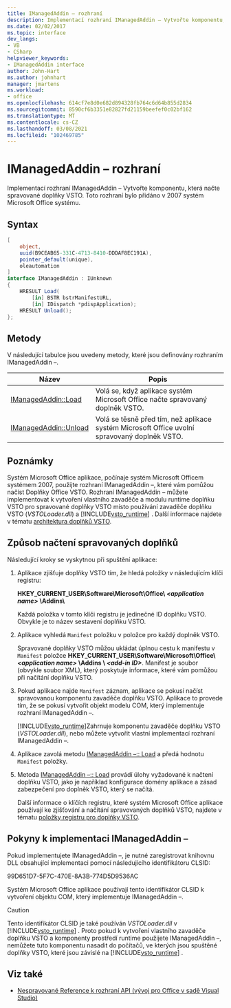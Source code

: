 ```yaml
---
title: IManagedAddin – rozhraní
description: Implementací rozhraní IManagedAddin – Vytvořte komponentu, která načte spravované doplňky VSTO.
ms.date: 02/02/2017
ms.topic: interface
dev_langs:
- VB
- CSharp
helpviewer_keywords:
- IManagedAddin interface
author: John-Hart
ms.author: johnhart
manager: jmartens
ms.workload:
- office
ms.openlocfilehash: 614cf7e8d0e682d894328fb764c6d64b855d2834
ms.sourcegitcommit: 8590cf6b3351e82827fd21159beefef0c02bf162
ms.translationtype: MT
ms.contentlocale: cs-CZ
ms.lasthandoff: 03/08/2021
ms.locfileid: "102469785"
---
```

# <a name="imanagedaddin-interface"></a>IManagedAddin – rozhraní
  Implementací rozhraní IManagedAddin – Vytvořte komponentu, která načte spravované doplňky VSTO. Toto rozhraní bylo přidáno v 2007 systém Microsoft Office systému.

## <a name="syntax"></a>Syntax

```csharp
[
    object,
    uuid(B9CEAB65-331C-4713-8410-DDDAF8EC191A),
    pointer_default(unique),
    oleautomation
]
interface IManagedAddin : IUnknown
{
    HRESULT Load(
        [in] BSTR bstrManifestURL,
        [in] IDispatch *pdispApplication);
    HRESULT Unload();
};
```

## <a name="methods"></a>Metody
 V následující tabulce jsou uvedeny metody, které jsou definovány rozhraním IManagedAddin –.

|Název|Popis|
|----------|-----------------|
|[IManagedAddin::Load](../vsto/imanagedaddin-load.md)|Volá se, když aplikace systém Microsoft Office načte spravovaný doplněk VSTO.|
|[IManagedAddin::Unload](../vsto/imanagedaddin-unload.md)|Volá se těsně před tím, než aplikace systém Microsoft Office uvolní spravovaný doplněk VSTO.|

## <a name="remarks"></a>Poznámky
 Systém Microsoft Office aplikace, počínaje systém Microsoft Officem systémem 2007, použijte rozhraní IManagedAddin –, které vám pomůžou načíst Doplňky Office VSTO. Rozhraní IManagedAddin – můžete implementovat k vytvoření vlastního zavaděče a modulu runtime doplňku VSTO pro spravované doplňky VSTO místo používání zavaděče doplňku VSTO (*VSTOLoader.dll*) a [!INCLUDE[vsto_runtime](../vsto/includes/vsto-runtime-md.md)] . Další informace najdete v tématu [architektura doplňků VSTO](../vsto/architecture-of-vsto-add-ins.md).

## <a name="how-managed-add-ins-are-loaded"></a>Způsob načtení spravovaných doplňků
 Následující kroky se vyskytnou při spuštění aplikace:

1. Aplikace zjišťuje doplňky VSTO tím, že hledá položky v následujícím klíči registru:

    **HKEY_CURRENT_USER\Software\Microsoft\Office\\ *\<application name>* \Addins\\**

    Každá položka v tomto klíči registru je jedinečné ID doplňku VSTO. Obvykle je to název sestavení doplňku VSTO.

2. Aplikace vyhledá `Manifest` položku v položce pro každý doplněk VSTO.

    Spravované doplňky VSTO můžou ukládat úplnou cestu k manifestu v `Manifest` položce **HKEY_CURRENT_USER\Software\Microsoft\Office\\ _\<application name>_ \Addins \\ _\<add-in ID>_**. Manifest je soubor (obvykle soubor XML), který poskytuje informace, které vám pomůžou při načítání doplňku VSTO.

3. Pokud aplikace najde `Manifest` záznam, aplikace se pokusí načíst spravovanou komponentu zavaděče doplňku VSTO. Aplikace to provede tím, že se pokusí vytvořit objekt modelu COM, který implementuje rozhraní IManagedAddin –.

    [!INCLUDE[vsto_runtime](../vsto/includes/vsto-runtime-md.md)]Zahrnuje komponentu zavaděče doplňku VSTO (*VSTOLoader.dll*), nebo můžete vytvořit vlastní implementací rozhraní IManagedAddin –.

4. Aplikace zavolá metodu [IManagedAddin –:: Load](../vsto/imanagedaddin-load.md) a předá hodnotu `Manifest` položky.

5. Metoda [IManagedAddin –:: Load](../vsto/imanagedaddin-load.md) provádí úlohy vyžadované k načtení doplňku VSTO, jako je například konfigurace domény aplikace a zásad zabezpečení pro doplněk VSTO, který se načítá.

   Další informace o klíčích registru, které systém Microsoft Office aplikace používají ke zjišťování a načítání spravovaných doplňků VSTO, najdete v tématu [položky registru pro doplňky VSTO](../vsto/registry-entries-for-vsto-add-ins.md).

## <a name="guidance-to-implement-imanagedaddin"></a>Pokyny k implementaci IManagedAddin –
 Pokud implementujete IManagedAddin –, je nutné zaregistrovat knihovnu DLL obsahující implementaci pomocí následujícího identifikátoru CLSID:

 99D651D7-5F7C-470E-8A3B-774D5D9536AC

 Systém Microsoft Office aplikace používají tento identifikátor CLSID k vytvoření objektu COM, který implementuje IManagedAddin –.

> [!CAUTION]
> Tento identifikátor CLSID je také používán *VSTOLoader.dll* v [!INCLUDE[vsto_runtime](../vsto/includes/vsto-runtime-md.md)] . Proto pokud k vytvoření vlastního zavaděče doplňku VSTO a komponenty prostředí runtime použijete IManagedAddin –, nemůžete tuto komponentu nasadit do počítačů, ve kterých jsou spuštěné doplňky VSTO, které jsou závislé na [!INCLUDE[vsto_runtime](../vsto/includes/vsto-runtime-md.md)] .

## <a name="see-also"></a>Viz také
- [Nespravované Reference k rozhraní API &#40;vývoj pro Office v sadě Visual Studio&#41;](../vsto/unmanaged-api-reference-office-development-in-visual-studio.md)
